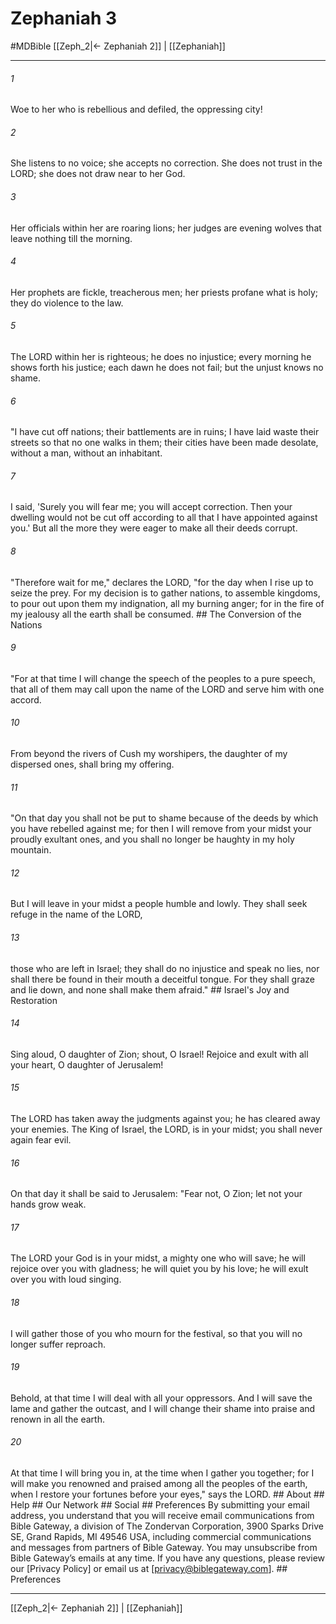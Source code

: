 # Zephaniah 3
#MDBible
[[Zeph_2|← Zephaniah 2]] | [[Zephaniah]]

***






###### 1 


Woe to her who is rebellious and defiled, the oppressing city! 





###### 2 


She listens to no voice; she accepts no correction. She does not trust in the LORD; she does not draw near to her God. 





###### 3 


Her officials within her are roaring lions; her judges are evening wolves that leave nothing till the morning. 





###### 4 


Her prophets are fickle, treacherous men; her priests profane what is holy; they do violence to the law. 





###### 5 


The LORD within her is righteous; he does no injustice; every morning he shows forth his justice; each dawn he does not fail; but the unjust knows no shame. 





###### 6 


"I have cut off nations; their battlements are in ruins; I have laid waste their streets so that no one walks in them; their cities have been made desolate, without a man, without an inhabitant. 





###### 7 


I said, 'Surely you will fear me; you will accept correction. Then your dwelling would not be cut off according to all that I have appointed against you.' But all the more they were eager to make all their deeds corrupt. 





###### 8 


"Therefore wait for me," declares the LORD, "for the day when I rise up to seize the prey. For my decision is to gather nations, to assemble kingdoms, to pour out upon them my indignation, all my burning anger; for in the fire of my jealousy all the earth shall be consumed. ## The Conversion of the Nations 





###### 9 


"For at that time I will change the speech of the peoples to a pure speech, that all of them may call upon the name of the LORD and serve him with one accord. 





###### 10 


From beyond the rivers of Cush my worshipers, the daughter of my dispersed ones, shall bring my offering. 





###### 11 


"On that day you shall not be put to shame because of the deeds by which you have rebelled against me; for then I will remove from your midst your proudly exultant ones, and you shall no longer be haughty in my holy mountain. 





###### 12 


But I will leave in your midst a people humble and lowly. They shall seek refuge in the name of the LORD, 





###### 13 


those who are left in Israel; they shall do no injustice and speak no lies, nor shall there be found in their mouth a deceitful tongue. For they shall graze and lie down, and none shall make them afraid." ## Israel's Joy and Restoration 





###### 14 


Sing aloud, O daughter of Zion; shout, O Israel! Rejoice and exult with all your heart, O daughter of Jerusalem! 





###### 15 


The LORD has taken away the judgments against you; he has cleared away your enemies. The King of Israel, the LORD, is in your midst; you shall never again fear evil. 





###### 16 


On that day it shall be said to Jerusalem: "Fear not, O Zion; let not your hands grow weak. 





###### 17 


The LORD your God is in your midst, a mighty one who will save; he will rejoice over you with gladness; he will quiet you by his love; he will exult over you with loud singing. 





###### 18 


I will gather those of you who mourn for the festival, so that you will no longer suffer reproach. 





###### 19 


Behold, at that time I will deal with all your oppressors. And I will save the lame and gather the outcast, and I will change their shame into praise and renown in all the earth. 





###### 20 


At that time I will bring you in, at the time when I gather you together; for I will make you renowned and praised among all the peoples of the earth, when I restore your fortunes before your eyes," says the LORD. ## About ## Help ## Our Network ## Social ## Preferences By submitting your email address, you understand that you will receive email communications from Bible Gateway, a division of The Zondervan Corporation, 3900 Sparks Drive SE, Grand Rapids, MI 49546 USA, including commercial communications and messages from partners of Bible Gateway. You may unsubscribe from Bible Gateway&rsquo;s emails at any time. If you have any questions, please review our [Privacy Policy] or email us at [privacy@biblegateway.com]. ## Preferences

***

[[Zeph_2|← Zephaniah 2]] | [[Zephaniah]]
